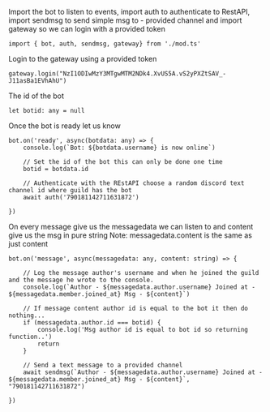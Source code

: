 
Import the bot to listen to events, import auth to authenticate to RestAPI, import sendmsg to send simple msg to -
provided channel and import gateway so we can login with a provided token
```
import { bot, auth, sendmsg, gateway} from './mod.ts'
```

Login to the gateway using a provided token
````
gateway.login("NzI1ODIwMzY3MTgwMTM2NDk4.XvUS5A.vS2yPXZtSAV_-J11asBa1EVhAhU")
````
The id of the bot
```
let botid: any = null
```

Once the bot is ready let us know
```
bot.on('ready', async(botdata: any) => {
    console.log(`Bot: ${botdata.username} is now online`)

    // Set the id of the bot this can only be done one time
    botid = botdata.id

    // Authenticate with the REstAPI choose a random discord text channel id where guild has the bot
    await auth('790181142711631872')

})
````
On every message give us the messagedata we can listen to and content give us the msg in pure string
Note: messagedata.content is the same as just content
````
bot.on('message', async(messagedata: any, content: string) => {

    // Log the message author's username and when he joined the guild and the message he wrote to the console.
    console.log(`Author - ${messagedata.author.username} Joined at - ${messagedata.member.joined_at} Msg - ${content}`)

    // If message content author id is equal to the bot it then do nothing...
    if (messagedata.author.id === botid) {
        console.log('Msg author id is equal to bot id so returning function..')
        return
    }

    // Send a text message to a provided channel
    await sendmsg(`Author - ${messagedata.author.username} Joined at - ${messagedata.member.joined_at} Msg - ${content}`, "790181142711631872")

})
````
